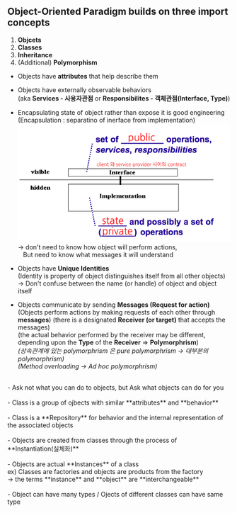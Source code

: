 Object-Oriented Paradigm builds on three import concepts
------------
1. **Objcets**
2. **Classes**
3. **Inheritance**
4. (Additional) **Polymorphism**

- Objects have **attributes** that help describe them
- Objects have externally observable behaviors<br>
(aka **Services - 사용자관점** or **Responsibilites - 객체관점(Interface, Type)**)
- Encapsulating state of object rather than expose it is good engineering<br>
(Encapsulation : separatino of inerface from implementation)
![screenshot](img/encapsulation.jpg)
-> don't need to know how object will perform actions,<br>
&nbsp;&nbsp; But need to know what messages it will understand
- Objects have **Unique Identities**<br>
(Identity is property of object distinguishes itself from all other objects)<br>
-> Don't confuse between the name (or handle) of object and object itself

- Objects communicate by sending **Messages (Request for action)**
(Objects perform actions by making requests of each other through **messages**)
(there is a designated **Receiver (or target)** that accepts the messages)<br>
(the actual behavior performed by the receiver may be different,<br>
depending upon the **Type** of the **Receiver** => **Polymorphrism**)<br>
*(상속관계에 있는 polymorphrism 은 pure polymorphrism -> 대부분의 polymorphrism)*<br>
*(Method overloading -> Ad hoc polymorphrism)*
<br>
- Ask not what you can do to objects, but Ask what objects can do for you
<br>
<br>
- Class is a group of ojbects with similar **attributes** and **behavior**
<br>
<br>
- Class is a **Repository** for behavior and the internal representation of the associated objects
<br>
<br>
- Objects are created from classes through the process of **Instantiation(실체화)**
<br>
<br>
- Objects are actual **Instances** of a class<br>
ex) Classes are factories and objects are products from the factory<br>
-> the terms **instance** and **object** are **interchangeable**
<br>
<br>
- Object can have many types / Ojects of different classes can have same type









